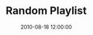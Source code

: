 ---
layout: playlist
title: "Random Playlist"
date: 2010-08-18 12:00:00
enclosure_mp3: 2010-08-19-random-playlist.mp3
enclosure_m4a: 2010-08-19-random-playlist.m4a
tracks:
  - { name: "Nowhere With You", artist: "Joel Plaskett" }
  - { name: "Oblivion", artist: "Wintersleep" }
  - { name: "Body of Years", artist: "Mother Mother" }
  - { name: "Willow Tree", artist: "Chad VanGaalen" }
  - { name: "Feather, Fur & Fin", artist: "Danny Michel" }
  - { name: "The Gift of a Black Heart", artist: "Said The Whale" }
  - { name: "Vapours", artist: "Islands" }
  - { name: "Moving Pictures Silent Films", artist: "Great Lake Swimmers" }
  - { name: "True Patriot Love", artist: "Joel Plaskett Emergency" }
---